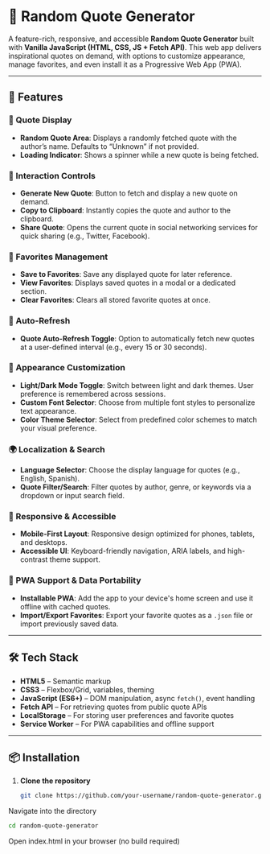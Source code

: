 # 🌟 Random Quote Generator

A feature-rich, responsive, and accessible **Random Quote Generator** built with **Vanilla JavaScript (HTML, CSS, JS + Fetch API)**. This web app delivers inspirational quotes on demand, with options to customize appearance, manage favorites, and even install it as a Progressive Web App (PWA).

---

## 🚀 Features

### 📝 Quote Display
- **Random Quote Area**: Displays a randomly fetched quote with the author’s name. Defaults to “Unknown” if not provided.
- **Loading Indicator**: Shows a spinner while a new quote is being fetched.

### 🎲 Interaction Controls
- **Generate New Quote**: Button to fetch and display a new quote on demand.
- **Copy to Clipboard**: Instantly copies the quote and author to the clipboard.
- **Share Quote**: Opens the current quote in social networking services for quick sharing (e.g., Twitter, Facebook).

### 💾 Favorites Management
- **Save to Favorites**: Save any displayed quote for later reference.
- **View Favorites**: Displays saved quotes in a modal or a dedicated section.
- **Clear Favorites**: Clears all stored favorite quotes at once.

### 🔄 Auto-Refresh
- **Quote Auto-Refresh Toggle**: Option to automatically fetch new quotes at a user-defined interval (e.g., every 15 or 30 seconds).

### 🎨 Appearance Customization
- **Light/Dark Mode Toggle**: Switch between light and dark themes. User preference is remembered across sessions.
- **Custom Font Selector**: Choose from multiple font styles to personalize text appearance.
- **Color Theme Selector**: Select from predefined color schemes to match your visual preference.

### 🌍 Localization & Search
- **Language Selector**: Choose the display language for quotes (e.g., English, Spanish).
- **Quote Filter/Search**: Filter quotes by author, genre, or keywords via a dropdown or input search field.

### 📱 Responsive & Accessible
- **Mobile-First Layout**: Responsive design optimized for phones, tablets, and desktops.
- **Accessible UI**: Keyboard-friendly navigation, ARIA labels, and high-contrast theme support.

### 💾 PWA Support & Data Portability
- **Installable PWA**: Add the app to your device's home screen and use it offline with cached quotes.
- **Import/Export Favorites**: Export your favorite quotes as a `.json` file or import previously saved data.

---

## 🛠️ Tech Stack

- **HTML5** – Semantic markup
- **CSS3** – Flexbox/Grid, variables, theming
- **JavaScript (ES6+)** – DOM manipulation, async `fetch()`, event handling
- **Fetch API** – For retrieving quotes from public quote APIs
- **LocalStorage** – For storing user preferences and favorite quotes
- **Service Worker** – For PWA capabilities and offline support

---

## 📦 Installation

1. **Clone the repository**
   ```bash
   git clone https://github.com/your-username/random-quote-generator.git
   ```
   
Navigate into the directory

```bash
cd random-quote-generator
```

Open index.html in your browser (no build required)
